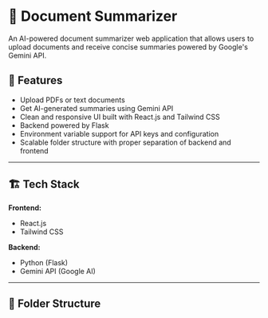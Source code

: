# 📄 Document Summarizer

An AI-powered document summarizer web application that allows users to upload documents and receive concise summaries powered by Google's Gemini API.

## 🚀 Features

- Upload PDFs or text documents
- Get AI-generated summaries using Gemini API
- Clean and responsive UI built with React.js and Tailwind CSS
- Backend powered by Flask
- Environment variable support for API keys and configuration
- Scalable folder structure with proper separation of backend and frontend

---

## 🏗️ Tech Stack

**Frontend:**
- React.js
- Tailwind CSS

**Backend:**
- Python (Flask)
- Gemini API (Google AI)

---

## 📂 Folder Structure

